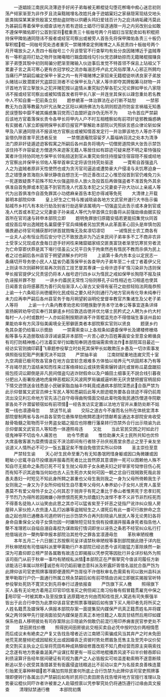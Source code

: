 <!-- { "loadSidebar": true } -->
　　一逐娼妓江南民风浇薄逰手好闲子弟每被无赖棍徒勾堕花栁塲中痴心迷恋初则荡产倾家渐至为非作歹且流枭黠贼埋名改姓托身于逰娼窠妇之家昼隠宵现结交地头匪类揣探某某家赀殷富又想劫盗财物以供纒头鸨妇爱钱百计为之庇讳纳垢藏汚莫此为甚嗣后専着保甲长细查该地方若有逰妓土娼尽行驱逐通限一月之内另改别业如敢不遵保甲隣佑即行公首到官将棍重责三十板枷号两个月娼妇当官配卖如有积棍把持保甲隣佑通同隠讳不报者或经官司察出或被旁人首告先将保甲隣佑各责三十板仍挐积棍棍一同枷号究处违者重究一禁赌博查定例赌博之人系民责四十板枷号两个月开塲放头之人责四十板枷号三个月该管官不行查挐均有处分良因赌博近于盗贼専有一等积盗将打劫之物开张赌塲暗行踹盘踏线勾引伙党恣肆劫掠而无籍赌棍掇赚良家子弟堕其彀中初则局骗分肥渐至赌输入伙迨事后发觉不特首领不保且上玷祖父下累妻子言之真可寒心更有衣冠学校之流亦每溺志呼卢此尤风俗厚薄人心邪正所闗均当痛行严禁嗣后编定保甲十家之内一有开塲赌博之家招来无籍棍徒哄诱良家子弟放头赌钱以致潜匿奸宄盗踪叵测者不论保甲长及八家人等许即夺其牌骰筹马财物一并讦首地方官立挐放头之犯并赌犯按以盗情从重究拟仍挐各犯父兄论罪如甲长八家隠讳不报或经官司察出或被知情首发者将甲长八家一并连坐其保长以疎忽重处若名教中人不知自重一犯前条立刻
　　题参褫革一体治罪法在必行断不姑恕
　　一禁邪教无为白莲等教最为奸宄丛聚之区阳以阐扬佛法为名阴则揑造符防妄言祸福无知愚民误堕彀中靡不被其煽惑集羽党而订血盟奸盗诈伪无所不为
　　功令首应严禁嗣后该地方官着落保长责令各甲长将甲内人户不时互相稽察如有前项奸徒邪教煽惑确有实据者八家立即报明保甲长即日报官严挐解赴本部院以凭照妖言惑众律论斩如保甲及八家通同隠讳不报该地方官察出或被知情首发定行一并治罪该地方人等亦不得妄借仇隙首害平民违者反坐
　　一禁僧道庵院容留歹人葢缁衲羽流之处本为清浄法门原非奸徒遁迹逰客假寓之所嗣后各州县务将境内一切僧房道院俱大张告示禁饬该住持不许容留走方僧道外来逰客无籍人等居住如有踪迹可疑来厯不明之辈恃强投寓者许住持协同地方保甲长邻佑扭送到官从重究处倘住持擅留住宿容隠不报或经地方官察出并保甲长邻佑人等举首审实定将该住持究处驱逐
　　一寛宥自首强盗凡人之为盗贼者原非天性使然也或为贪汚官司逼追或遭势豪大户侵凌与夫饥寒迫身一念之错堕身苦海抱头窜伏静夜自想岂无一防迁善改过之心惟恐投首到官仍难免刀头一死遂致疑畏不前殊不知大伙强盗除杀人放火及投首后再做强盗者不准首免外其余俱准自首免罪或本犯虽不到官而凂人代首及本犯之父兄妻妾子孙大功以上亲戚人等代为出首俱准作自首免罪其小功缌麻亲首告本犯亦得减等免死
　　大清律上开载甚明本部院仰体
　　皇上好生之仁特与推诚晓谕各地方文武官弁速行大书告示徧贴城市乡村凡有本处行劫及别省行劫逃窜该属境内一切强盗见此告示或本身到官或凂人代首或本犯之父兄妻妾子孙亲戚人等代为举首俱立刻备将从前强劫缘由据实投首所在官司速与转申本部院立即
　　题明免罪放归原籍安插若更能招集党伙同首或投首后举出逸贼姓名巢窟便于官兵缉捕者另加赏赉从此革面革心回头是岸慎勿因循畏避必待官司捕获那时骈首就戮悔无及矣凛切凛切
　　一诫惰民士农工商各有一业夫人必有恒业而后安分守己不致放逸非为乃近来民间子弟率多不工不商非农非士受享父兄现成衣食毎日逰手好闲徃来赌窟娼家结交匪类富饶者渐至饥寒贫穷者流为亡命穿窬伏莽是其下塲行径虽云父兄平日失于拘束然邑有惰民不教而杀俱为民上者之过也嗣后各州县官于朔望讲解乡约时将
　　上谕第十条内务本业以定民志一条痛切开导务使小民人人猛省仍着落保甲长各查甲内子弟年至二十成丁者着伊父兄上则读书次则耕种贸易再次则百工技艺督其専课一业毋许逰手旷惰习染非为违则保甲长报官提伊父兄责惩仍将本人枷号逰行四乡以为惰民之戒如保甲长狥隠不报及挟仇诬报并罪不恕
　　一讲乡约葢民无常性习俗则移孔子曰性相近也习相逺也使其日闻善言自将感慕而为善行风俗渐淳人心渐古又安得有雈苻之劫掠轻陷法网哉恭照上谕一十六条昭示尚徳缓刑化民成俗之要久经刋刻通行乃地方官尚有化导未纯奉行未力应再申严嗣后各州县官务于毎月朔望躬诣明伦堂督率教官齐集诸生及父老子弟人等将
　　上谕一十六条内教孝劝忠和邻睦族勤学务本守法奉公等事宜逐条详绎宣扬婉转劝导切实奉行其僻逺乡村应敦选齿徳并优允堪士民矜式之人聘为乡约大村每村一人小村或数村一人亦如前制按期讲诲不许胥棍滥充亦不得借端生事该州县如果能劝率有方风淳俗美阖境全无邪僻匪类者本部院察实官则以贤良
　　题褒乡约免其杂差仍给匾以示奬励
　　一禁需索查以上各规条如遴委保甲长及建楼修栅烙船等事与夫造册取结谆谆诫谕莫非本部院一片苦心欲为百姓筹画安全至意全赖循良有司打防精神推心行法着实举行如敢阳奉阴违借端需索倚法作本部院耳目最近一经访实官则摘印羁飞章题参役挐立时处死其保甲长如敢欺压乡愚及一切诈索事发俱照衙役犯赃严例重究决不姑饶
　　严禁抽丰谕
　　江南财赋重地连嵗灾荒十室九空凋疲已极司牧各官身在地方自宜轸念艰难多方体恤以培养元气巩固邦本乃有等不肖竭尽民力滥结亲知而徃来过客络绎如云或挟势需索辗转请托或冒称瓜葛盘踞招摇包揽词讼颠倒是非凡民间借盗勾逃诈财假命以及户婚田土细事无不説合线引暮夜分肥出入衙署拴通地虎废绅恶棍起灭风波网罗局骗威逼听断无厌贪婪把握官柄屈抑下情交逰馈送金钱悉是小民破家脂血抽丰作耗竟成通病本部院深悉此合亟严禁为此示仰督属文武官员绅士军民人等知悉嗣后此等大胆逰棍务要各自敛迹不得仍前周流出没见利忘命地方官先洁己自守毋得曲徇情面交结此辈吮吸我民通饬僧道寺院歇家各处不许潜留顿宿如有前项情一经告发访实定置以法地方官并从重防处断不姑寛一线也凛遵毋忽
　　禁送节礼谕
　　交际之道古今不废而名分所在体统宜清本部院督制两省与各州县各官势位悬殊举劾攸闗若逢时馈献希妄通达本部院安肯收受敲骨吸髓之赃物而平分男盗女娼之报应也除檄行藩臬转行饬禁外合行出示晓谕为此示仰督属文武官员人等知悉一体遵照毋违
　　又批
　　当此官民交困之时如此行径鬼神寜不切齿令人痛苦也
　　劝令节费谕
　　惟俭助亷大夫士民所共知也优伶大席虽敬客甚为糜费情谊反不浃洽即间有行者除子孙庆祝髙堂余悉止之至于亲友坐谈道义人情所必不可少一饭五簋足矣不惟自免借贷实所以仰体
　　圣主崇俭至意
　　严禁轻生谕
　　天心好生民命至重乃有无知愚氓罔惜身躯或因口角微嫌或因睚眦小忿辄寻自尽投缳溺井服毒而死者比比皆然原其意谓拚一死可以图赖他人殊不知自尽无抵命之条而已死不可复生抛父母弃子女永絶夫妇之好举家号恸惨目伤心死而有知不识其追悔当何如也古人云生死亦大矣何可因一朝之忿自行戕贼致死哉此皆愚夫愚妇一时短见不知此身所闗之甚重也父母生我则我之一身为父母所倚赖我生子女则我之一身又为子女所仰给轻生自尽耄年父母何人奉养幼小子女何人抚育人虽至愚莫不有爱父母怜子女之心何其忍于抛弃乎有死之重比于泰山者惟男死于忠孝妇死于节烈乃为得所若因微嫌小隙愤恨而死男为顽蠢妇为泼悍不孝不义非节非烈枉死而不得善名徒贻人以讪笑由此思之其亦可以猛省矣至于奸恶之徒指尸讹诈纠众毁人房屋碎人家伙抢人衣赀逢人乱打凶暴等盗贼轻生之人谓死后有此一畨可行故拚命之念由之起也除已通檄各司道府转行出示饬禁外合再刋刻晓谕凡居民人等无论男妇各将身命自重保全父母子女慎勿因一时嫌隙短见轻生倘有投缳溺井服毒身死者指告他人槩不准理若以自缢自溺自毒揑为谋故殴打情词即坐以诬告之条若不经官纠众私行打抢借端讹诈一槩拘挐申报本部院治其抢夺之罪各宜凛遵毋忽
　　革秋审陋规檄
　　本年五月二十六日据江苏按察司呈详请禁秋审陋规等事到部院据此随于详内批开秋审陋规有司借端科派里甲需勒行户本部院已经访悉今该司能猛力革除焕然一新深为可嘉仰即立榜严禁各属敢有故违立即揭报以凭参究等因批行并全详抄粘外为照该司衙门从前于秋审一事均有陋规私派情本部院正在严察挐究今值该司履任方新谅能洁已率属以除积诚恐有司仍蹈前辙恣意科派及积蠧奸胥借名滋扰合亟严饬为此牌仰该司官吏照牌事理即便遵照严饬胥役不许借秋审名色需索有司以致州县科派里甲勒取行户仍一面通行所属立榜永禁嗣后如有前项情由访闻立即据实揭报官听特参役挐处死防不寛贷文到先将奉行过遵依报查
　　严饬旗下买人檄
　　照得旗下买人虽有无论地方着用正印官印信准买之例但闻江南习俗毎有假冒籍贯雇充中保之用印官一时被其欺及至投旗复逃原籍地方何由而知徃徃民人窝逃有司失察强半皆出于此合行申饬为此票仰该县官吏照票事理嗣后如有旗下买人用印者先将所买之人姓名籍贯及媒保等人俱报本部院存案一面提集契内媒保严讯真正籍贯姓名并将媒保之两邻保甲先行提询面验契内媒保是否真正本地住籍之人取具甘结然后用印如媒保系他县人移明彼处有司存案除出示晓谕外倘敢仍前混行用印养痈害民官参吏处不贷
　　禁田房找价檄
　　照得民间田房彼此交相买卖自必凭中按时估价两相情愿而后成议未有絶卖之产复又告找告增者近访江南陋习索骗成风当其弃产之时未免田地荒芜房屋倾圯或因赋税无出或因婚丧乏资彼时势处燃眉急觅售主及至凭中议价契卖交割买主执业之后渐将荒田布种成熟頽垣修葺改观不知几费经营而原主突萌索找之念遂有地方势豪垂涎美产设谋扛帮更有一班讼师地棍播弄风波不曰半价鲸吞即曰利债滚算讦告经年居间硬证有司视为置产之人必皆殷实可啖滥差勒索稍不遂意断赎断追以至小民受其渔猎甚至有衙蠧侵盗钱粮追比不前动以变产为名挜卖良善株连蔓引贻累无辜种种锢若不痛加剪除民害何所底止合行饬禁为此牌仰该司官吏照牌事理即便转行各属出示严禁嗣后如有奸民将已卖田房告找告增并地方官擅行准理以及势豪讼棍伙同吓诈者许被害之人赴辕控禀以凭参挐究处仍将通饬遵行过缘由具文报查
　　清理狱禁通行檄
　　本部院初膺
